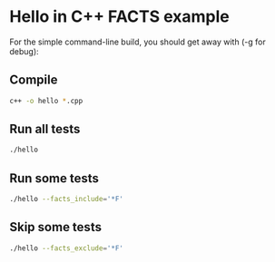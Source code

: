 # Hello in C++ FACTS example

For the simple command-line build, you should get away with (-g for debug):


## Compile
```sh
c++ -o hello *.cpp
```

## Run all tests
```sh
./hello
```

## Run some tests
```sh
./hello --facts_include='*F'
```

## Skip some tests
```sh
./hello --facts_exclude='*F'
```



